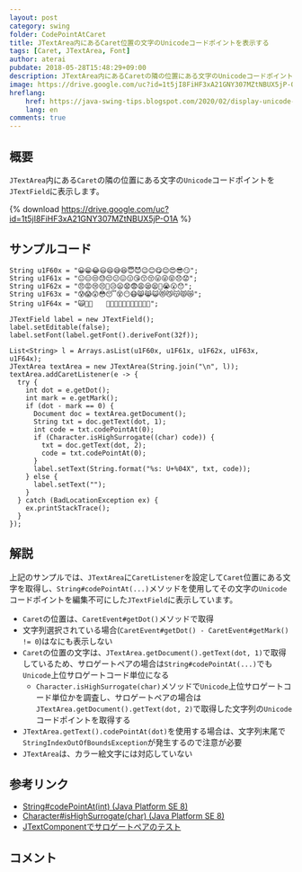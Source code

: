```yaml
---
layout: post
category: swing
folder: CodePointAtCaret
title: JTextArea内にあるCaret位置の文字のUnicodeコードポイントを表示する
tags: [Caret, JTextArea, Font]
author: aterai
pubdate: 2018-05-28T15:48:29+09:00
description: JTextArea内にあるCaretの隣の位置にある文字のUnicodeコードポイントをJTextFieldに表示します。
image: https://drive.google.com/uc?id=1t5jI8FiHF3xA21GNY307MZtNBUX5jP-O1A
hreflang:
    href: https://java-swing-tips.blogspot.com/2020/02/display-unicode-code-point-of-character.html
    lang: en
comments: true
---
```

## 概要
`JTextArea`内にある`Caret`の隣の位置にある文字の`Unicode`コードポイントを`JTextField`に表示します。

{% download https://drive.google.com/uc?id=1t5jI8FiHF3xA21GNY307MZtNBUX5jP-O1A %}

## サンプルコード
<pre class="prettyprint"><code>String u1F60x = "😀😁😂😃😄😅😆😇😈😉😊😋😌😍😎😏";
String u1F61x = "😐😑😒😓😔😕😖😗😘😙😚😛😜😝😞😟";
String u1F62x = "😠😡😢😣😤😥😦😧😨😩😪😫😬😭😮😯";
String u1F63x = "😰😱😲😳😴😵😶😷😸😹😺😻😼😽😾😿";
String u1F64x = "🙀🙁🙂　　🙅🙆🙇🙈🙉🙊🙋🙌🙍🙎🙏";

JTextField label = new JTextField();
label.setEditable(false);
label.setFont(label.getFont().deriveFont(32f));

List&lt;String&gt; l = Arrays.asList(u1F60x, u1F61x, u1F62x, u1F63x, u1F64x);
JTextArea textArea = new JTextArea(String.join("\n", l));
textArea.addCaretListener(e -&gt; {
  try {
    int dot = e.getDot();
    int mark = e.getMark();
    if (dot - mark == 0) {
      Document doc = textArea.getDocument();
      String txt = doc.getText(dot, 1);
      int code = txt.codePointAt(0);
      if (Character.isHighSurrogate((char) code)) {
        txt = doc.getText(dot, 2);
        code = txt.codePointAt(0);
      }
      label.setText(String.format("%s: U+%04X", txt, code));
    } else {
      label.setText("");
    }
  } catch (BadLocationException ex) {
    ex.printStackTrace();
  }
});
</code></pre>

## 解説
上記のサンプルでは、`JTextArea`に`CaretListener`を設定して`Caret`位置にある文字を取得し、`String#codePointAt(...)`メソッドを使用してその文字の`Unicode`コードポイントを編集不可にした`JTextField`に表示しています。

- `Caret`の位置は、`CaretEvent#getDot()`メソッドで取得
- 文字列選択されている場合(`CaretEvent#getDot() - CaretEvent#getMark() != 0`)はなにも表示しない
- `Caret`の位置の文字は、`JTextArea.getDocument().getText(dot, 1)`で取得しているため、サロゲートペアの場合は`String#codePointAt(...)`でも`Unicode`上位サロゲートコード単位になる
    - `Character.isHighSurrogate(char)`メソッドで`Unicode`上位サロゲートコード単位かを調査し、サロゲートペアの場合は`JTextArea.getDocument().getText(dot, 2)`で取得した文字列の`Unicode`コードポイントを取得する
- `JTextArea.getText().codePointAt(dot)`を使用する場合は、文字列末尾で`StringIndexOutOfBoundsException`が発生するので注意が必要
- `JTextArea`は、カラー絵文字には対応していない

<!-- dummy comment line for breaking list -->

## 参考リンク
- [String#codePointAt(int) (Java Platform SE 8)](https://docs.oracle.com/javase/jp/8/docs/api/java/lang/String.html#codePointAt-int-)
- [Character#isHighSurrogate(char) (Java Platform SE 8)](https://docs.oracle.com/javase/jp/8/docs/api/java/lang/Character.html#isHighSurrogate-char-)
- [JTextComponentでサロゲートペアのテスト](https://ateraimemo.com/Swing/SurrogatePair.html)

<!-- dummy comment line for breaking list -->

## コメント
